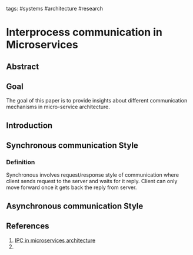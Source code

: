 tags: #systems #architecture #research 

# Interprocess communication in Microservices

## Abstract

## Goal

The goal of this paper is to provide insights about different communication mechanisms in micro-service architecture.

## Introduction


## Synchronous communication Style

### Definition

Synchronous involves request/response style of communication where client sends request to the server and waits for it reply. Client can only move forward once it gets back the reply from server.

## Asynchronous communication Style




## References
1. [IPC in microservices architecture](https://www.diva-portal.org/smash/get/diva2:1451042/FULLTEXT01.pdf)
2. 